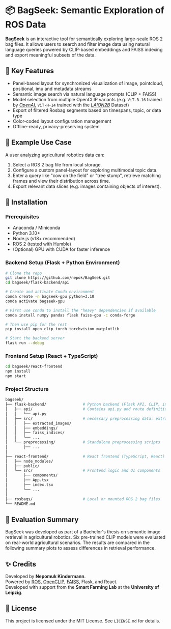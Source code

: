 # 📦 BagSeek: Semantic Exploration of ROS Data

**BagSeek** is an interactive tool for semantically exploring large-scale ROS 2 bag files. It allows users to search and filter image data using natural language queries powered by CLIP-based embeddings and FAISS indexing and export meaningful subsets of the data.

## 🧭 Key Features

- Panel-based layout for synchronized visualization of image, pointcloud, positional, imu and metadata streams
- Semantic image search via natural language prompts (CLIP + FAISS)
- Model selection from multiple OpenCLIP variants (e.g. `ViT-B-16` trained by [*OpenAI*](https://openai.com/index/clip/), `ViT-H-14` trained with the [*LAION2B*](https://laion.ai/blog/laion-5b/) Dataset)
- Export of filtered Rosbag segments based on timespans, topic, or data type
- Color-coded layout configuration management
- Offline-ready, privacy-preserving system

## 📸 Example Use Case

A user analyzing agricultural robotics data can:

1. Select a ROS 2 bag file from local storage.
2. Configure a custom panel-layout for exploring multimodal topic data.
3. Enter a query like "cow on the field" or "tree stump", retrieve matching frames and view their distribution across time.
4. Export relevant data slices (e.g. images containing objects of interest).

## 🚀 Installation

### Prerequisites

-	Anaconda / Miniconda
- Python 3.10+
- Node.js (v18+ recommended)
- ROS 2 (tested with Humble)
- (Optional) GPU with CUDA for faster inference

### Backend Setup (Flask + Python Environment)

```bash
# Clone the repo
git clone https://github.com/nepok/BagSeek.git
cd bagseek/flask-backend/api

# Create and activate Conda environment
conda create -n bagseek-gpu python=3.10
conda activate bagseek-gpu

# First use conda to install the "heavy" dependencies if available
conda install numpy pandas flask faiss-gpu -c conda-forge

# Then use pip for the rest
pip install open_clip_torch torchvision matplotlib

# Start the backend server
flask run --debug
```

### Frontend Setup (React + TypeScript)

```bash
cd bagseek/react-frontend
npm install
npm start
```

### Project Structure

```bash
bagseek/
├── flask-backend/                # Python backend (Flask API, CLIP, indexing, etc.)
│   ├── api/                      # Contains api.py and route definitions
│   │   └── api.py
│   ├── src/                      # necessary preprocessing data: extracted images, embeddings, indices, ...
│   │   ├── extracted_images/
│   │   ├── embeddings/
│   │   ├── faiss_indices/
│   │   └── ...
│   └── preprocessing/            # Standalone preprocessing scripts
│       ├── ...
│
├── react-frontend/               # React frontend (TypeScript, React)
│   ├── node_modules/
│   ├── public/
│   └── src/                      # Frontend logic and UI components
│       ├── components/
│       ├── App.tsx
│       ├── index.tsx
│       └── ...
│
├── rosbags/                      # Local or mounted ROS 2 bag files
└── README.md
```

## 🧪 Evaluation Summary

BagSeek was developed as part of a Bachelor's thesis on semantic image retrieval in agricultural robotics. Six pre-trained CLIP models were evaluated on real-world agricultural scenarios. The results are compared in the following summary plots to assess differences in retrieval performance.

## ✨ Credits

Developed by **Nepomuk Kindermann**.  
Powered by [ROS](https://www.ros.org/), [OpenCLIP](https://github.com/mlfoundations/open_clip), [FAISS](https://github.com/facebookresearch/faiss), Flask, and React.  
Developed with support from the **Smart Farming Lab** at the **University of Leipzig**.  

## 📄 License

This project is licensed under the MIT License. See `LICENSE.md` for details.
